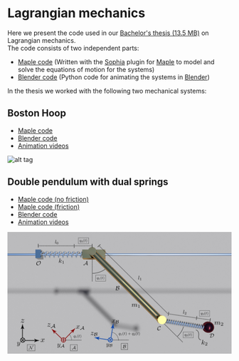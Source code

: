 # Lagrangian mechanics

Here we present the code used in our [Bachelor's thesis (13.5 MB)](https://github.com/jakobarnoldsson/Lagrangien_Mechanics_Bacholer/blob/master/Thesis/bachelors_thesis.pdf) on Lagrangian mechanics.  
The code consists of two independent parts: 

* [Maple code](https://github.com/jakobarnoldsson/Lagrangien_Mechanics_Bacholer/tree/master/Maple_code) (Written with the [Sophia](http://www.mech.kth.se/~nap/F_fk/sophia/) plugin for [Maple](https://www.maplesoft.com/products/Maple/) to model and solve the equations of motion for the systems)
* [Blender code](https://github.com/jakobarnoldsson/Lagrangien_Mechanics_Bacholer/tree/master/Blender-Code) (Python code for animating the systems in [Blender](https://www.blender.org))

In the thesis we worked with the following two mechanical systems:   

## Boston Hoop

* [Maple code](https://github.com/jakobarnoldsson/Lagrangien_Mechanics_Bacholer/blob/master/Maple_code/boston_hoop.mpl)
* [Blender code](https://github.com/jakobarnoldsson/Lagrangien_Mechanics_Bacholer/blob/master/Blender-Code/boston_hoop_blender.py)
* [Animation videos](https://www.youtube.com/watch?v=cKMxSKV5acQ)

![alt tag](https://github.com/jakobarnoldsson/Lagrangien_Mechanics_Bacholer/blob/master/Images/boston_hoop.jpg)



## Double pendulum with dual springs

* [Maple code (no friction)](https://github.com/filipstrand/lagrangian-mechanics/blob/master/maple_code/double_pendulum.mpl)
* [Maple code (friction)](https://github.com/filipstrand/lagrangian-mechanics/blob/master/maple_code/double_pendulum_friction.mpl)
* [Blender code](https://github.com/filipstrand/lagrangian-mechanics/blob/master/blender_code/double_pendulum_blender.py)
* [Animation videos](https://www.youtube.com/watch?v=vDLLvorw2F4)

![alt tag](https://raw.githubusercontent.com/filipstrand/lagrangian-mechanics/master/images/double_pendulum.jpg)




